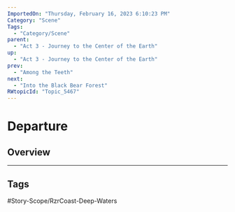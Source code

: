```yaml
---
ImportedOn: "Thursday, February 16, 2023 6:10:23 PM"
Category: "Scene"
Tags:
  - "Category/Scene"
parent:
  - "Act 3 - Journey to the Center of the Earth"
up:
  - "Act 3 - Journey to the Center of the Earth"
prev:
  - "Among the Teeth"
next:
  - "Into the Black Bear Forest"
RWtopicId: "Topic_5467"
---
```

# Departure
## Overview

---
## Tags
#Story-Scope/RzrCoast-Deep-Waters

